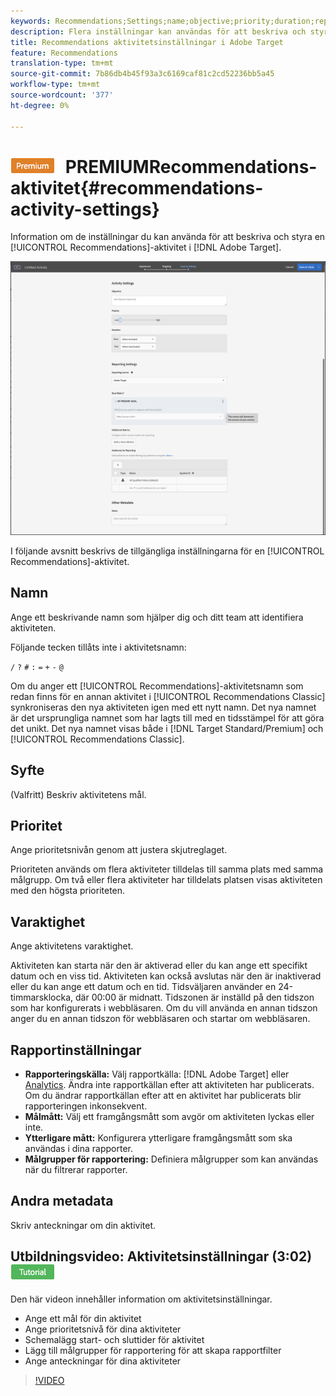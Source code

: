 ```yaml
---
keywords: Recommendations;Settings;name;objective;priority;duration;reporting settings;other metadata
description: Flera inställningar kan användas för att beskriva och styra en Recommendations-aktivitet i Adobe Target.
title: Recommendations aktivitetsinställningar i Adobe Target
feature: Recommendations
translation-type: tm+mt
source-git-commit: 7b86db4b45f93a3c6169caf81c2cd52236bb5a45
workflow-type: tm+mt
source-wordcount: '377'
ht-degree: 0%

---
```



# ![Inställningar för ](/help/assets/premium.png) PREMIUMRecommendations-aktivitet{#recommendations-activity-settings}

Information om de inställningar du kan använda för att beskriva och styra en [!UICONTROL Recommendations]-aktivitet i [!DNL Adobe Target].

![Recommendations Goals &amp; Settings page](/help/c-recommendations/t-create-recs-activity/assets/recs-settings.png)

I följande avsnitt beskrivs de tillgängliga inställningarna för en [!UICONTROL Recommendations]-aktivitet.

## Namn

Ange ett beskrivande namn som hjälper dig och ditt team att identifiera aktiviteten.

Följande tecken tillåts inte i aktivitetsnamn:

`/`
`?`
`#`
`:`
`=`
`+`
`-`
`@`

Om du anger ett [!UICONTROL Recommendations]-aktivitetsnamn som redan finns för en annan aktivitet i [!UICONTROL Recommendations Classic] synkroniseras den nya aktiviteten igen med ett nytt namn. Det nya namnet är det ursprungliga namnet som har lagts till med en tidsstämpel för att göra det unikt. Det nya namnet visas både i [!DNL Target Standard/Premium] och [!UICONTROL Recommendations Classic].

## Syfte

(Valfritt) Beskriv aktivitetens mål.

## Prioritet

Ange prioritetsnivån genom att justera skjutreglaget.

Prioriteten används om flera aktiviteter tilldelas till samma plats med samma målgrupp. Om två eller flera aktiviteter har tilldelats platsen visas aktiviteten med den högsta prioriteten.

## Varaktighet

Ange aktivitetens varaktighet.

Aktiviteten kan starta när den är aktiverad eller du kan ange ett specifikt datum och en viss tid. Aktiviteten kan också avslutas när den är inaktiverad eller du kan ange ett datum och en tid. Tidsväljaren använder en 24-timmarsklocka, där 00:00 är midnatt. Tidszonen är inställd på den tidszon som har konfigurerats i webbläsaren. Om du vill använda en annan tidszon anger du en annan tidszon för webbläsaren och startar om webbläsaren.

## Rapportinställningar

* **Rapporteringskälla:** Välj rapportkälla:  [!DNL Adobe Target] eller  [Analytics](/help/c-integrating-target-with-mac/a4t/a4t.md). Ändra inte rapportkällan efter att aktiviteten har publicerats. Om du ändrar rapportkällan efter att en aktivitet har publicerats blir rapporteringen inkonsekvent.
* **Målmått:** Välj ett framgångsmått som avgör om aktiviteten lyckas eller inte.
* **Ytterligare mått:** Konfigurera ytterligare framgångsmått som ska användas i dina rapporter.
* **Målgrupper för rapportering:** Definiera målgrupper som kan användas när du filtrerar rapporter.

## Andra metadata

Skriv anteckningar om din aktivitet.

## Utbildningsvideo: Aktivitetsinställningar (3:02) ![Tutorial badge](/help/assets/tutorial.png)

Den här videon innehåller information om aktivitetsinställningar.

* Ange ett mål för din aktivitet
* Ange prioritetsnivå för dina aktiviteter
* Schemalägg start- och sluttider för aktivitet
* Lägg till målgrupper för rapportering för att skapa rapportfilter
* Ange anteckningar för dina aktiviteter

>[!VIDEO](https://video.tv.adobe.com/v/17381)